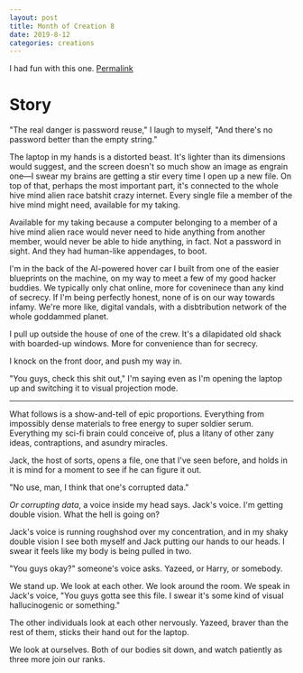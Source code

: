 ```yaml
---
layout: post
title: Month of Creation 8
date: 2019-8-12
categories: creations
---
```


I had fun with this one.
[Permalink](https://www.reddit.com/r/WritingPrompts/comments/cpn8la/wp_as_an_abductee_you_learned_many_things_in/ewqo0d1?utm_source=share&utm_medium=web2x)

# Story

"The real danger is password reuse," I laugh to myself, "And there's no password better
than the empty string."

The laptop in my hands is a distorted beast. It's lighter than its dimensions would
suggest, and the screen doesn't so much show an image as engrain one—I swear my brains
are getting a stir every time I open up a new file. On top of that, perhaps the most
important part, it's connected to the whole hive mind alien race batshit crazy internet.
Every single file a member of the hive mind might need, available for my taking.

Available for my taking because a computer belonging to a member of a hive mind alien
race would never need to hide anything from another member, would never be able to hide
anything, in fact. Not a password in sight. And they had human-like appendages, to boot.

I'm in the back of the AI-powered hover car I built from one of the easier blueprints on
the machine, on my way to meet a few of my good hacker buddies. We typically only chat
online, more for coveninece than any kind of secrecy. If I'm being perfectly honest, none
of is on our way towards infamy. We're more like, digital vandals, with a disbtribution
network of the whole goddammed planet.

I pull up outside the house of one of the crew. It's a dilapidated old shack with
boarded-up windows. More for convenience than for secrecy.

I knock on the front door, and push my way in.

"You guys, check this shit out," I'm saying even as I'm opening the laptop up and
switching it to visual projection mode.

---

What follows is a show-and-tell of epic proportions. Everything from impossibly dense
materials to free energy to super soldier serum. Everything my sci-fi brain could
conceive of, plus a litany of other zany ideas, contraptions, and asundry miracles.

Jack, the host of sorts, opens a file, one that I've seen before, and holds in it is mind
for a moment to see if he can figure it out.

"No use, man, I think that one's corrupted data."

_Or corrupting data_, a voice inside my head says. Jack's voice. I'm getting double
vision. What the hell is going on?

Jack's voice is running roughshod over my concentration, and in my shaky double vision I
see both myself and Jack putting our hands to our heads. I swear it feels like my body is
being pulled in two.

"You guys okay?" someone's voice asks. Yazeed, or Harry, or somebody.

We stand up. We look at each other. We look around the room. We speak in Jack's voice,
"You guys gotta see this file. I swear it's some kind of visual hallucinogenic or
something."

The other individuals look at each other nervously. Yazeed, braver than the rest of them,
sticks their hand out for the laptop.

We look at ourselves. Both of our bodies sit down, and watch patiently as three more 
join our ranks.

